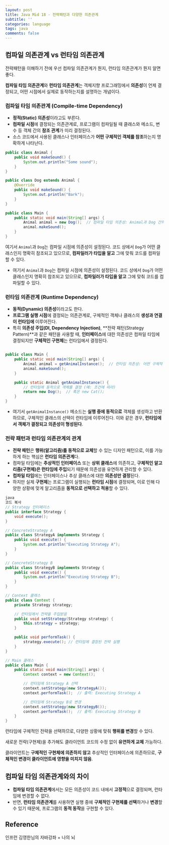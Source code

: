 ```yaml
---
layout: post
title: Java Mid 18 - 전략패턴과 다양한 의존관계
subtitle: ''
categories: language
tags: java
comments: false
---
```


## 컴파일 의존관계 vs 런타임 의존관계

전략패턴을 이해하기 전에 우선 컴파일 의존관계가 뭔지, 런타임 의존관계가 뭔지 알면 좋다.

**컴파일 타임 의존관계**와 **런타임 의존관계**는 객체지향 프로그래밍에서 **의존성**이 언제 결정되고, 어떤 시점에서 실제로 동작하는지를 설명하는 개념이다.

### 컴파일 타임 의존관계 (Compile-time Dependency)

- **정적(Static) 의존성**이라고도 부른다.
- **컴파일 시점**에 결정되는 의존관계로, 프로그램이 컴파일될 때 클래스와 메소드, 변수 등 객체 간의 **참조 관계**가 미리 결정된다.
- 소스 코드에서 사용된 클래스나 인터페이스가 **어떤 구체적인 객체를 참조**하는지 명확하게 나타난다.

```java
public class Animal {
    public void makeSound() {
        System.out.println("Some sound");
    }
}

public class Dog extends Animal {
    @Override
    public void makeSound() {
        System.out.println("Bark");
    }
}

public class Main {
    public static void main(String[] args) {
        Animal animal = new Dog();  // 컴파일 타임 의존성: Animal과 Dog 간의 관계가 컴파일 시점에 결정됨
        animal.makeSound();
    }
}

```

여기서 `Animal`과 `Dog`는 컴파일 시점에 의존성이 설정된다. 코드 상에서 `Dog`가 어떤 클래스인지 명확히 참조되고 있으므로, **컴파일러가 타입을 알고** 그에 맞춰 코드를 컴파일할 수 있다.

- 여기서 `Animal`과 `Dog`는 컴파일 시점에 의존성이 설정된다. 코드 상에서 `Dog`가 어떤 클래스인지 명확히 참조되고 있으므로, **컴파일러가 타입을 알고** 그에 맞춰 코드를 컴파일할 수 있다.

### 런타임 의존관계 (Runtime Dependency)

- **동적(Dynamic) 의존성**이라고도 한다.
- **프로그램 실행 시점**에 결정되는 의존관계로, 구체적인 객체나 클래스의 **생성과 연결이 런타임에** 이루어진다.
- 특히 **의존성 주입(DI, Dependency Injection)**, **전략 패턴(Strategy Pattern)**과 같은 패턴을 사용할 때, **인터페이스**에 대한 의존성은 컴파일 타임에 결정되지만 **구체적인 구현체**는 런타임에서 결정된다.

```java

public class Main {
    public static void main(String[] args) {
        Animal animal = getAnimalInstance();  // 런타임 의존성: 어떤 구체적 객체가 생성될지 실행 시점에 결정됨
        animal.makeSound();
    }

    public static Animal getAnimalInstance() {
        // 런타임에 동적으로 객체를 결정 (예: 조건에 따라)
        return new Dog();  // 혹은 new Cat();
    }
}
```

- 여기서 `getAnimalInstance()` 메소드는 **실행 중에 동적으로** 객체를 생성하고 반환하므로, 구체적인 클래스의 선택이 런타임에 이루어진다. 이와 같은 경우, **런타임에서 객체가 결정되고 의존성이 형성된다**.

### **전략 패턴과 런타임 의존관계의 관계**

- **전략 패턴**은 **행위(알고리즘)를 동적으로 교체**할 수 있는 디자인 패턴으로, 이를 가능하게 하는 핵심은 **런타임 의존관계**다.
- 컴파일 타임에는 **추상적인 인터페이스** 또는 **상위 클래스**에 의존하고, **구체적인 알고리즘(구현체)은 런타임에 주입**되기 때문에 의존성을 유연하게 관리할 수 있다.
- **컴파일 타임**에는 인터페이스나 추상 클래스에 대한 **의존성만 결정**된다.
- 하지만 실제 **구현체**는 프로그램이 실행되는 **런타임 시점**에 결정되며, 이로 인해 다양한 상황에 맞게 알고리즘을 **동적으로 선택하고 적용**할 수 있다.

```java
java
코드 복사
// Strategy 인터페이스
public interface Strategy {
    void execute();
}

// ConcreteStrategy A
public class StrategyA implements Strategy {
    public void execute() {
        System.out.println("Executing Strategy A");
    }
}

// ConcreteStrategy B
public class StrategyB implements Strategy {
    public void execute() {
        System.out.println("Executing Strategy B");
    }
}

// Context 클래스
public class Context {
    private Strategy strategy;

    // 런타임에서 전략을 주입받음
    public void setStrategy(Strategy strategy) {
        this.strategy = strategy;
    }

    public void performTask() {
        strategy.execute(); // 런타임에 결정된 전략 실행
    }
}

// Main 클래스
public class Main {
    public static void main(String[] args) {
        Context context = new Context();

        // 런타임에 Strategy A 선택
        context.setStrategy(new StrategyA());
        context.performTask();  // 출력: Executing Strategy A

        // 런타임에 Strategy B로 변경
        context.setStrategy(new StrategyB());
        context.performTask();  // 출력: Executing Strategy B
    }
}

```

런타임에 구체적인 전략을 선택하므로, 다양한 상황에 맞춰 **행위를 변경**할 수 있다.

새로운 전략(구현체)을 추가해도 클라이언트 코드의 수정 없이 **유연하게 교체** 가능하다.

클라이언트는 **구체적인 구현체에 의존하지 않고** 추상적인 인터페이스에 의존하므로, **구체적인 변경이 클라이언트에 영향을 미치지 않음**.

## **컴파일 타임 의존관계와의 차이**

- **컴파일 타임 의존관계**에서는 모든 의존성이 코드 내에서 **고정적**으로 결정되며, 런타임에 변경할 수 없다.
- 반면, **런타임 의존관계**를 사용하면 실행 중에 **구체적인 구현체를 선택**하거나 **변경**할 수 있기 때문에, 프로그램의 **동적 동작**을 구현할 수 있다.

## Reference

인프런 김영한님의 자바강좌 + 나의 뇌
